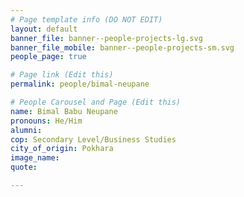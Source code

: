 ```yaml
---
# Page template info (DO NOT EDIT)
layout: default
banner_file: banner--people-projects-lg.svg
banner_file_mobile: banner--people-projects-sm.svg
people_page: true

# Page link (Edit this)
permalink: people/bimal-neupane

# People Carousel and Page (Edit this)
name: Bimal Babu Neupane
pronouns: He/Him
alumni: 
cop: Secondary Level/Business Studies
city_of_origin: Pokhara
image_name: 
quote: 

---
```

